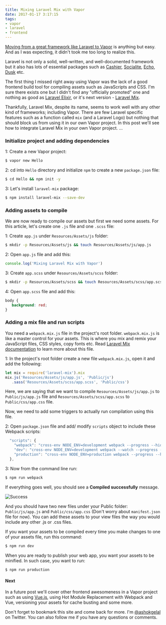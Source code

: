 ```yaml
---
title: Mixing Laravel Mix with Vapor
date: 2017-01-17 3:17:15
tags:
- vapor
- laravel
- frontend
---
```


[Moving from a great framework like Laravel to Vapor](https://ashokgelal.com/2017/01/16/laravel-to-vapor/) is anything but easy. And as I was expecting, it didn't took me too long to realize this.

Laravel is not only a solid, well-written, and well-documented framework but it also has lots of essential packages such as [Cashier](https://laravel.com/docs/5.3/billing), [Socialite](https://github.com/laravel/socialite), [Echo](https://laravel.com/docs/5.3/broadcasting), [Dusk](https://github.com/laravel/dusk) etc.

The first thing I missed right away using Vapor was the lack of a good frontend build tool for compiling assets such as JavaScripts and CSS. I'm sure there exists one but I didn't find any "officially promoted" one and nothing as good as [Laravel Elixir](https://laravel.com/docs/5.3/elixir), or it's next version - [Laravel Mix](https://github.com/JeffreyWay/laravel-mix). 

Thankfully, Laravel Mix, despite its name, seems to work well with any other kind of frameworks; including Vapor. There are few Laravel specific features such as a function called `mix` (and a Laravel Logo) but nothing that should block us from using it in our own Vapor project. In this post we'll see how to integrate Laravel Mix in your own Vapor project. ...

<!--more-->

### Initialize project and adding dependencies

1: Create a new Vapor project:

```swift
$ vapor new Hello
```

2: cd into `Hello` directory and initialize `npm` to create a new `package.json` file:

```bash
$ cd Hello && npm init -y
```

3: Let's install `laravel-mix` package:

```bash
$ npm install laravel-mix --save-dev
```

### Adding assets to compile

We are now ready to compile our assets but first we need some assets. For this article, let's create one `.js` file and one `.scss` file:

1: Create `app.js` under `Resources/Assets/js` folder:

```bash
$ mkdir -p Resources/Assets/js && touch Resources/Assets/js/app.js
```

2: Open `app.js` file and add this:

```js
console.log('Mixing Laravel Mix with Vapor')
```

3: Create `app.scss` under `Resources/Assets/scss` folder:

```bash
$ mkdir -p Resources/Assets/scss && touch Resources/Assets/scss/app.scss
```

4: Open `app.scss` file and add this:

```css
body {
   background: red;
}
```

### Adding a mix file and run scripts

You need a `webpack.mix.js` file in the project's root folder. `webpack.mix.js` is like a master control for your assets. This is where you mix and remix your JavaScript files, CSS styles, copy fonts etc. Read [Laravel Mix documentation](https://github.com/JeffreyWay/laravel-mix/tree/master/docs) to learn more about this file.

1: In the project's root folder create a new file `webpack.mix.js`, open it and add the following:

```js
let mix = require('laravel-mix').mix
mix.js('Resources/Assets/js/app.js', 'Public/js')
   .sass('Resources/Assets/scss/app.scss', 'Public/css')
```

Here, we are saying that we want to compile `Resources/Assets/js/app.js` to `Public/js/app.js` file and `Resources/Assets/scss/app.scss` to `Public/css/app.css` file.

Now, we need to add some triggers to actually run compilation using this file. 

2: Open `package.json` file and add/ modify `scripts` object to include these Webpack scripts:

```js
  "scripts": {
    "webpack": "cross-env NODE_ENV=development webpack --progress --hide-modules --config=node_modules/laravel-mix/setup/webpack.config.js",
    "dev": "cross-env NODE_ENV=development webpack --watch --progress --hide-modules --config=node_modules/laravel-mix/setup/webpack.config.js",
    "production": "cross-env NODE_ENV=production webpack --progress --hide-modules --config=node_modules/laravel-mix/setup/webpack.config.js"
  },
```

3: Now from the command line run:

```bash
$ npm run webpack
```

If everything goes well, you should see a **Compiled successfully** message.

![Success](/images/laravel-mix-run-webpack.png)

 
   And you should have two new files under your Public folder: `Public/js/app.js` and `Public/css/app.css` (Don't worry about `manifest.json` file for now). You can add these assets to your view files the way you would include any other .js or .css files.
   
If you want your assets to be compiled every time you make changes to one of your assets file, run this command:

```bash
$ npm run dev
```

When you are ready to publish your web app, you want your assets to be minified. In such case, you want to run:

```bash
$ npm run production
```

#### Next

In a future post we'll cover other frontend awesomeness in a Vapor project such as using [Vue.js](https://vuejs.org/), using Hot Module Replacement with Webpack and Vue, versioning your assets for cache busting and some more. 

Don't forget to bookmark this site and come back for more. I'm [@ashokgelal](https://twitter.com/ashokgelal) on Twitter. You can also follow me if you have any questions or comments. 
